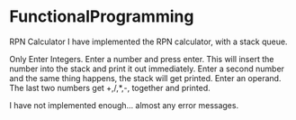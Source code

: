 # FunctionalProgramming
RPN Calculator
I have implemented the RPN calculator, with a stack queue. 

Only Enter Integers.
Enter a number and press enter. This will insert the number into the stack and print it out immediately.
Enter a second number and the same thing happens, the stack will get printed.
Enter an operand.
The last two numbers get +,/,*,-, together and printed.

I have not implemented enough… almost any error messages. 
